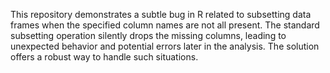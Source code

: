 This repository demonstrates a subtle bug in R related to subsetting data frames when the specified column names are not all present.  The standard subsetting operation silently drops the missing columns, leading to unexpected behavior and potential errors later in the analysis. The solution offers a robust way to handle such situations.